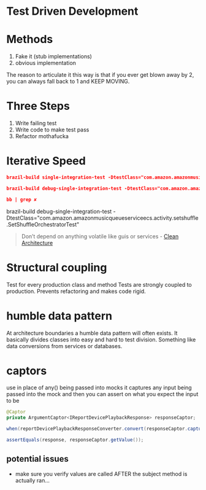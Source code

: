 # Test Driven Development
# Methods

1. Fake it (stub implementations)
2. obvious implementation

The reason to articulate it this way is that if you ever get blown away by 2, you can always fall back to 1 and KEEP MOVING.

# Three Steps

1. Write failing test
2. Write code to make test pass
3. Refactor mothafucka

# Iterative Speed

```json
brazil-build single-integration-test -DtestClass="com.amazon.amazonmusicqueueserviceecs.activity.addtoqueue.AddToQueueBoundaryTest"

brazil-build debug-single-integration-test -DtestClass="com.amazon.amazonmusicqueueserviceecs.activity.addtoqueue.AddToQueueBoundaryTest"

bb | grep ✘
```

brazil-build debug-single-integration-test -DtestClass="com.amazon.amazonmusicqueueserviceecs.activity.setshuffle.SetShuffleOrchestratorTest"

> Don’t depend on anything volatile like guis or services - [Clean Architecture](https://www.notion.so/Clean-Architecture-f3a58bdb34d84a3d91c344a45ad7ccc4)

# Structural coupling
Test for every production class and method
Tests are strongly coupled to production. 
 Prevents refactoring and makes code rigid. 

# humble data pattern
At architecture boundaries a humble data pattern will often exists. It basically divides classes into easy and hard to test division. Something like data conversions from services or databases. 

# captors
use in place of any() being passed into mocks
it captures any input being passed into the mock
and then you can assert on what you expect the input to be

```java
@Captor 
private ArgumentCaptor<IReportDevicePlaybackResponse> responseCaptor;

when(reportDevicePlaybackResponseConverter.convert(responseCaptor.capture())).thenReturn(externalResponse);

assertEquals(response, responseCaptor.getValue());
```

## potential issues
- make sure you verify values are called AFTER the subject method is actually ran...

